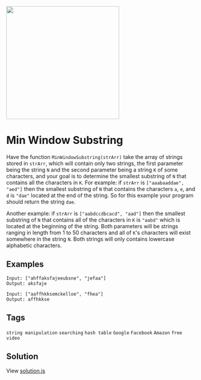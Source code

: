 <img src="https://coderbytestaticimages.s3.amazonaws.com/consumer-v2/nav/coderbyte_logo_digital_multi_light.png" width="300" />

# Min Window Substring
Have the function `MinWindowSubstring(strArr)` take the array of strings stored in `strArr`, which will contain only two strings, the first parameter being the string `N` and 
the second parameter being a string `K` of some characters, and your goal is to determine the smallest substring of `N` that contains all the characters in `K`. 
For example: if `strArr` is `["aaabaaddae", "aed"]` then the smallest substring of `N` that contains the characters `a`, `e`, and `d` is `"dae"` located at the end of the string. 
So for this example your program should return the string `dae`.

Another example: if `strArr` is `["aabdccdbcacd", "aad"]` then the smallest substring of `N` that contains all of the characters in `K` is `"aabd"` which is located at 
the beginning of the string. Both parameters will be strings ranging in length from 1 to 50 characters and all of `K`'s characters will exist somewhere in the string `N`. 
Both strings will only contains lowercase alphabetic characters.

## Examples
```
Input: ["ahffaksfajeeubsne", "jefaa"]
Output: aksfaje
```

```
Input: ["aaffhkksemckelloe", "fhea"]
Output: affhkkse
```
## Tags
`string manipulation` `searching` `hash table` `Google` `Facebook` `Amazon` `free` `video`

## Solution
View [solution.js](#)

